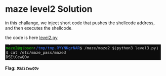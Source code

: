 # maze level2 Solution

in this challange, we inject short code that pushes the shellcode address, and then executes the shellcode.

the code is here [level2.py](./scripts/level2/level2.py)

![image](./images/level2.png)

**Flag:** ***`DSEiCewQOv`*** 
